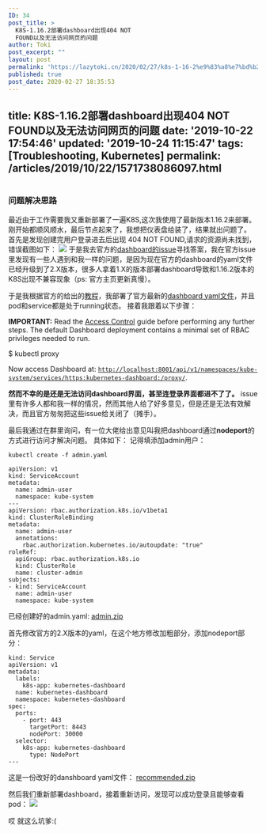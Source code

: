 ```yaml
---
ID: 34
post_title: >
  K8S-1.16.2部署dashboard出现404 NOT
  FOUND以及无法访问网页的问题
author: Toki
post_excerpt: ""
layout: post
permalink: 'https://lazytoki.cn/2020/02/27/k8s-1-16-2%e9%83%a8%e7%bd%b2dashboard%e5%87%ba%e7%8e%b0404-not-found%e4%bb%a5%e5%8f%8a%e6%97%a0%e6%b3%95%e8%ae%bf%e9%97%ae%e7%bd%91%e9%a1%b5%e7%9a%84%e9%97%ae%e9%a2%98/'
published: true
post_date: 2020-02-27 18:35:53
---
```

<h2>title: K8S-1.16.2部署dashboard出现404 NOT FOUND以及无法访问网页的问题
date: '2019-10-22 17:54:46'
updated: '2019-10-24 11:15:47'
tags: [Troubleshooting, Kubernetes]
permalink: /articles/2019/10/22/1571738086097.html</h2>

<img src="https://img.hacpai.com/bing/20181108.jpg?imageView2/1/w/960/h/540/interlace/1/q/100" alt="" />

<h3>问题解决思路</h3>

最近由于工作需要我又重新部署了一遍K8S,这次我使用了最新版本1.16.2来部署。
刚开始都顺风顺水，最后节点起来了，我想把仪表盘给装了，结果就出问题了。
首先是发现创建完用户登录进去后出现 404 NOT FOUND,请求的资源尚未找到，错误截图如下：
<img src="http://lazytoki.cn/wp-content/uploads/2020/02/1-5f9af1d3.jpg" />
于是我去官方的<a href="https://github.com/kubernetes/dashboard/issues">dashboard的issue</a>寻找答案，我在官方issue里发现有一些人遇到和我一样的问题，是因为现在官方的dashboard的yaml文件已经升级到了2.X版本，很多人拿着1.X的版本部署dashboard导致和1.16.2版本的K8S出现不兼容现象（ps: 官方主页更新真慢）。

于是我根据官方的给出的<a href="https://github.com/kubernetes/dashboard">教程</a>，我部署了官方最新的<a href="[https://raw.githubusercontent.com/kubernetes/dashboard/v2.0.0-beta4/aio/deploy/recommended.yaml](https://raw.githubusercontent.com/kubernetes/dashboard/v2.0.0-beta4/aio/deploy/recommended.yaml)">dashboard yaml文件</a>，并且pod和service都是处于running状态。
接着我跟着以下步骤：

<strong>IMPORTANT:</strong> Read the <a href="https://github.com/kubernetes/dashboard/blob/master/docs/user/access-control/README.md">Access Control</a> guide before performing any further steps. The default Dashboard deployment contains a minimal set of RBAC privileges needed to run.

$ kubectl proxy

Now access Dashboard at:
<a href="http://localhost:8001/api/v1/namespaces/kube-system/services/https:kubernetes-dashboard:/proxy/"><code>http://localhost:8001/api/v1/namespaces/kube-system/services/https:kubernetes-dashboard:/proxy/</code></a>.

<strong>然而不幸的是还是无法访问dashboard界面，甚至连登录界面都进不了了。</strong>
issue里有许多人都和我一样的情况，然而其他人给了好多意见，但是还是无法有效解决，而且官方匆匆把这些issue给关闭了（摊手）。

最后我通过在群里询问，有一位大佬给出意见叫我把dashboard通过<strong>nodeport</strong>的方式进行访问才解决问题。
具体如下：
记得填添加admin用户：

<pre><code>kubectl create -f admin.yaml </code></pre>

<pre><code>apiVersion: v1
kind: ServiceAccount
metadata:
  name: admin-user
  namespace: kube-system
---
apiVersion: rbac.authorization.k8s.io/v1beta1
kind: ClusterRoleBinding 
metadata: 
  name: admin-user
  annotations:
    rbac.authorization.kubernetes.io/autoupdate: "true"
roleRef:
  apiGroup: rbac.authorization.k8s.io
  kind: ClusterRole
  name: cluster-admin
subjects:
- kind: ServiceAccount
  name: admin-user
  namespace: kube-system</code></pre>

已经创建好的admin.yaml:
<a href="https://img.hacpai.com/file/2019/10/admin-6c006f36.zip">admin.zip</a>

首先修改官方的2.X版本的yaml，在这个地方修改加粗部分，添加nodeport部分：

<pre><code>kind: Service
apiVersion: v1
metadata:
  labels:
    k8s-app: kubernetes-dashboard
  name: kubernetes-dashboard
  namespace: kubernetes-dashboard
spec:
  ports:
    - port: 443
      targetPort: 8443
      nodePort: 30000
  selector:
    k8s-app: kubernetes-dashboard
      type: NodePort
---</code></pre>

这是一份改好的danshboard yaml文件：
<a href="https://img.hacpai.com/file/2019/10/recommended-0e51340b.zip">recommended.zip</a>

然后我们重新部署dashboard，接着重新访问，发现可以成功登录且能够查看pod：
<img src="http://lazytoki.cn/wp-content/uploads/2020/02/2-098fb1d5.jpg" />

哎 就这么坑爹:(